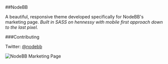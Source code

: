 ##NodeBB

A beautiful, responsive theme developed specifically for NodeBB's marketing page. *Built in SASS on hennessy with mobile first approach down to the last pixel.*

###Contributing

Twitter: [@nodebb](http://twitter.com/nodebb)

![NodeBB Marketing Page](https://github.com/cnvo/nodebb.org/raw/c5c11c3e8ed9f31b5a8afa059efd62cdadf6ab57/images/screenies/screenie-m1.png)
